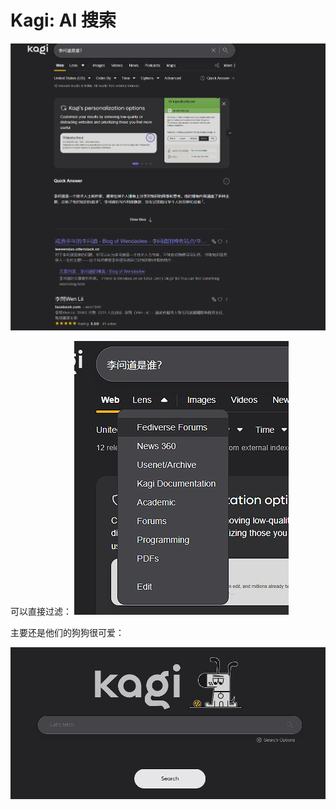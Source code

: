 # Kagi: AI 搜索
![](../../img/AI%20项目/IMG-20250206123632662.png)

可以直接过滤：
![](../../img/AI%20项目/IMG-20250206123648896.png)

主要还是他们的狗狗很可爱：

![](../../img/AI%20项目/IMG-20250206123924264.png)